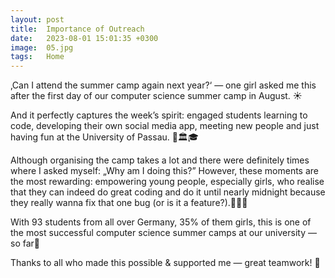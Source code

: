 ```yaml
---
layout: post
title:  Importance of Outreach
date:   2023-08-01 15:01:35 +0300
image:  05.jpg
tags:   Home
---
```

‚Can I attend the summer camp again next year?‘ — one girl asked me this after the first day of our computer science summer camp in August. ☀️

And it perfectly captures the week’s spirit: engaged students learning to code, developing their own social media app, meeting new people and just having fun at the University of Passau. 👾🏛️🎓

Although organising the camp takes a lot and there were definitely times where I asked myself: „Why am I doing this?” However, these moments are the most rewarding: empowering young people, especially girls, who realise that they can indeed do great coding and do it until nearly midnight because they really wanna fix that one bug (or is it a feature?).👩🏻‍💻

With 93 students from all over Germany, 35% of them girls, this is one of the most successful computer science summer camps at our university — so far🎉

Thanks to all who made this possible & supported me — great teamwork! 💜